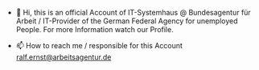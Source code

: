 - 👋 Hi, 
this is an official Account of IT-Systemhaus @ Bundesagentur für Arbeit / IT-Provider of the German Federal Agency for unemployed People.
For more Information watch our Profile.
 
- 📫 How to reach me / responsible for this Account ralf.ernst@arbeitsagentur.de 

<!---
opdt/opdt is a ✨ special ✨ repository because its `README.md` (this file) appears on your GitHub profile.
You can click the Preview link to take a look at your changes.
--->
